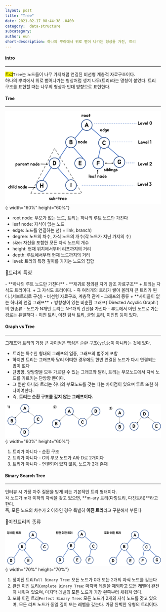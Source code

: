 ```yaml
---
layout: post
title: "Tree"
date: 2021-02-17 08:44:38 -0400
category:  data-structure
subcategory: 
author: eun
short-description: 하나의 뿌리에서 위로 뻗어 나가는 형상을 가진, 트리
---
```



#### intro
---
<mark>트리</mark>`Tree`는 노드들이 나무 가지처럼 연결된 비선형 계층적 자료구조이다.     
하나의 뿌리에서 위로 뻗어나가는 형상처럼 생겨 나무(트리)라는 명칭이 붙었다. 트리 구조를 표현할 때는 나무의 형상과 반대 방향으로 표현한다.


#### Tree
---
![Image Alt 텍스트](/assets/images/ct07_01.png){: width="60%" height="60%"}    
- root node: 부모가 없는 노드, 트리는 하나의 루트 노드만 가진다
- leaf node: 자식이 없는 노드
- edge: 노드를 연결하는 선( = link, branch)
- degree: 노드의 차수, 자식 노드의 개수(각 노드가 지닌 가지의 수)
- size: 자신을 포함한 모든 자식 노드의 개수
- height: 현재 위치에서부터 리프까지의 거리
- depth: 루트에서부터 현재 노드까지의 거리
- level: 트리의 특정 깊이를 가지는 노드의 집합

<p style="font-size: 1.12em">📌트리의 특징 </p>
- **하나의 루트 노드만 가진다**
- **재귀로 정의된 자기 참조 자료구조**
    + 트리는 자식도 트리이다.
    + 그 자식도 트리이다.
- 즉 여러개의 트리가 쌓아 올려져 큰 트리가 된다.(서브트리로 구성)
- 비선형 자료구조, 계층적 관계
- 그래프의 종류
    + **사이클이 없는 하나의 연결 그래프**
    + 방향성이 있는 비순환 그래프(`Directed Acyclic Graph`)의 한종류
- 노드가 N개인 트리는 N-1개의 간선을 가진다
- 루트에서 어떤 노드로 가는 경로는 유일하다 
- 이진 트리, 이진 탐색 트리, 균형 트리, 이진힙 등이 있다.

#### Graph vs Tree
---
그래프와 트리의 가장 큰 차이점은 핵심은 순환 구조`Cyclic`이 아니라는 것에 있다.
- 트리는 특수한 형태의 그래프의 일종, 그래프의 범주에 포함
- 하지만 트리는 그래프와 달리 어떠한 경우에도 한번 연결된 노드가 다시 연결되는 법이 없다
- 단방향, 양방향을 모두 가르킬 수 있는 그래프와 달리, 트리는 부모노드에서 자식 노드를 가르키는 단방향 뿐이다.
- 그 뿐만 아니라 트리는 하나의 부모노드를 갖는 다는 차이점이 있으며 루트 또한 하나이여햔다.
- 즉, **트리는 순환 구조를 갖지 않는 그래프이다.**

![Image Alt 텍스트](/assets/images/ct07_02.png){: width="60%" height="60%"}    
1) 트리가 아니다 - 순환 구조
2) 트리가 아니다 - C의 부모 노드가 A와 D로 2개이다
3) 트리가 아니다 - 연결되어 있지 않음, 노드가 2개 존재

#### Binary  Search Tree
---
인터뷰 시 가장 자주 질문을 받게 되는 기본적인 트리 형태이다.        
각 노드가 m개 이하의 자식을 갖고 있으면, **m-ary 트리(다항트리, 다진트리)**라고 한다.       
즉, 모든 노드의 차수가 2 이하인 경우 특별히 **이진 트리**라고 구분해서 부른다

<p style="font-size: 1.12em">📌이진트리의 종류 </p>

![Image Alt 텍스트](/assets/images/ct07_03.png){: width="70%" height="70%"}   
1. 정이진 트리`Full Binary Tree`: 모든 노드가 0개 또는 2개의 자식 노드를 갖는다
2. 완전 이진 트리`Complete Binary Tree`: 마지막 레벨을 제외하고 모든 레벨이 완전히 채워져 있으며, 마지막 레벨의 모든 노드가 가장 왼쪽부터 채워져 있다.
3. 포화 이진 트리`Perfect Binary Tree`: 모든 노드가 2개의 자식 노드를 갖고 있으며, 모든 리프 노드가 동일 깊이 또는 레벨을 갖는다. 가장 완벽한 유형의 트리이다.




